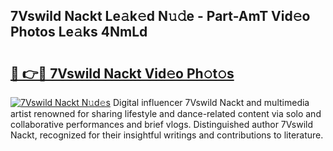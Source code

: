 ## 7Vswild Nackt Le𝚊k𝚎d N𝚞𝚍e - Part-AmT Vid𝚎o Photos Le𝚊ks 4NmLd

# <h2><a href="http://fb2pa1.evod.top/?m=7Vswild+Nackt">🔗 👉🔴 7Vswild Nackt Vid𝚎o Ph𝚘t𝚘s</a></h2>

[![7Vswild Nackt N𝚞d𝚎s](https://i.imgur.com/8V9OHl7.gif)](http://fb2pa1.evod.top/?m=7Vswild+Nackt)
Digital influencer 7Vswild Nackt and multimedia artist renowned for sharing lifestyle and dance-related content via solo and collaborative performances and brief vlogs. Distinguished author 7Vswild Nackt, recognized for their insightful writings and contributions to literature. 
